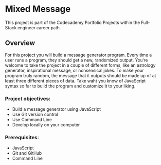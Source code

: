 # Mixed Message
This project is part of the Codecademy Portfolio Projects within the Full-Stack engineer career path.

## Overview
For this project you will build a message generator program. Every time a user runs a program, they should get a new, randomized output. You're welcome to take the project in a couple of different forms, like an astrology generator, inspirational message, or nonsensical jokes. To make your program truly random, the message that it outputs should be made up of at least three different pieces of data. Take waht you know of JavaScript syntax so far to build the program and customize it to your liking.

### Project objectives:
- Build a message generator using JavaScript
- Use Git version control
- Use Command Line
- Develop locally on your computer

### Prerequisites:
- JavaScript
- Git and GitHub
- Command Line